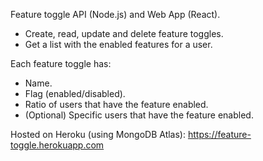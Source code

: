 Feature toggle API (Node.js) and Web App (React).

- Create, read, update and delete feature toggles.
- Get a list with the enabled features for a user.

Each feature toggle has:
- Name.
- Flag (enabled/disabled).
- Ratio of users that have the feature enabled.
- (Optional) Specific users that have the feature enabled.


Hosted on Heroku (using MongoDB Atlas): https://feature-toggle.herokuapp.com
